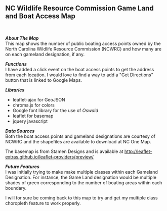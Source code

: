 ## NC Wildlife Resource Commission Game Land and Boat Access Map
<BR>
  
***About The Map***\
This map shows the number of public boating access points owned by the North Carolina Wildlife Resource Commission (NCWRC) and how many are on each gameland designation, if any.

***Functions***\
I have added a click event on the boat access points to get the address from each location.  I would love to find a way to add a "Get Directions" button that is linked to Google Maps.

***Libraries***
* leaflet-ajax for GeoJSON
* chroma.js for colors
* Google font library for the use of *Oswald*
* leaflet for basemap
* jquery javascript

***Data Sources***\
Both the boat access points and gameland designations are courtesy of NCWRC and the shapefiles are available to download at NC One Map.

The basemap is from Stamen Designs and is available at http://leaflet-extras.github.io/leaflet-providers/preview/

***Future Features***\
I was initially trying to make make multiple classes within each Gameland Designation.  For instance, the Game Land designation would be multiple shades of green corresponding to the number of boating areas within each boundary.  

I will for sure be coming back to this map to try and get my multiple class choropleth feature to work properly.
